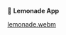 🍋 **Lemonade App** 

[lemonade.webm](https://user-images.githubusercontent.com/102352030/230747895-b6be4463-814d-43c2-b72e-42a678d2781c.webm)
